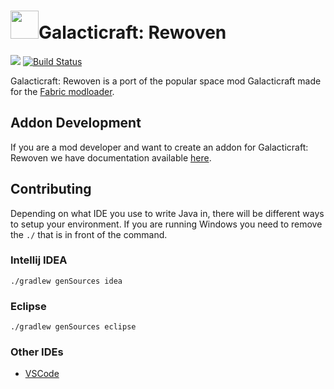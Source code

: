 # <img src="https://raw.githubusercontent.com/StellarHorizons/Galacticraft-Rewoven/master/src/main/resources/assets/galacticraft-rewoven/icon.png" width="45" height="45" >Galacticraft: Rewoven
[![](https://img.shields.io/discord/449966345665249290.svg?colorB=7289DA&label=Discord&style=flat-square)](https://discord.me/galacticraft) [![Build Status](https://travis-ci.com/teamgalacticraft/Galacticraft-Rewoven.svg?branch=master)](https://travis-ci.com/StellarHorizons/Galacticraft-Rewoven)

Galacticraft: Rewoven is a port of the popular space mod Galacticraft made for the [Fabric modloader](https://fabricmc.net/2018/12/10/announcement.html).

## Addon Development
If you are a mod developer and want to create an addon for Galacticraft: Rewoven we have documentation available [here](https://stellarhorizons.github.io/Galacticraft-Rewoven/). 

## Contributing
Depending on what IDE you use to write Java in, there will be different ways to setup your environment.
If you are running Windows you need to remove the `./` that is in front of the command.

### Intellij IDEA
```
./gradlew genSources idea
```

### Eclipse
```
./gradlew genSources eclipse
```

### Other IDEs
* [VSCode](https://fabricmc.net/wiki/setup:vscode)
